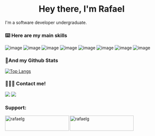<h1 align="center">Hey there, I'm Rafael</h1>


I'm a software developer undergraduate.
<br/>

<h3>⌨️ Here are my main skills</h3>

![image](https://img.shields.io/badge/JavaScript-323330?style=for-the-badge&logo=javascript&logoColor=F7DF1E)
![image](https://img.shields.io/badge/TypeScript-007ACC?style=for-the-badge&logo=typescript&logoColor=white)
![image](https://img.shields.io/badge/React-20232A?style=for-the-badge&logo=react&logoColor=61DAFB)
![image](https://img.shields.io/badge/Java-ED8B00?style=for-the-badge&logo=java&logoColor=white)
![image](https://img.shields.io/badge/Kotlin-0095D5?&style=for-the-badge&logo=kotlin&logoColor=white)
![image](https://img.shields.io/badge/Android-3DDC84?style=for-the-badge&logo=android&logoColor=white)
![image](https://img.shields.io/badge/HTML5-E34F26?style=for-the-badge&logo=html5&logoColor=white)
![image](https://img.shields.io/badge/CSS3-1572B6?style=for-the-badge&logo=css3&logoColor=white)

<h3>🌟And my Github Stats</h3>

[![Top Langs](https://github-readme-stats.vercel.app/api/top-langs/?username=lucasrsv&exclude_repo=programming_introduction,algorithms_data_structures_exercises&hide=c%2B%2B&langs_count=8&theme=radical)](https://github.com/anuraghazra/github-readme-stats)

 

<h3> 🧑‍🤝‍🧑 Contact me!</h3>

[<img src="https://img.shields.io/badge/LinkedIn-0077B5?style=for-the-badge&logo=linkedin&logoColor=white" />]([https://www.linkedin.com/in/rafael-gon%C3%A7alves-52a146190])
[<img src="https://img.shields.io/badge/Gmail-D14836?style=for-the-badge&logo=gmail&logoColor=white" />](mailto:rafaelgdssantos@gmail.com)


<h3 align="left">Support:</h3>
<p><a href="https://www.buymeacoffee.com/rafaelg"> <img align="left" src="https://cdn.buymeacoffee.com/buttons/v2/default-yellow.png" height="50" width="210" alt="rafaelg" /></a><a href="https://ko-fi.com/rafaelg"> <img align="left" src="https://cdn.ko-fi.com/cdn/kofi3.png?v=3" height="50" width="210" alt="rafaelg" /></a></p><br><br>
